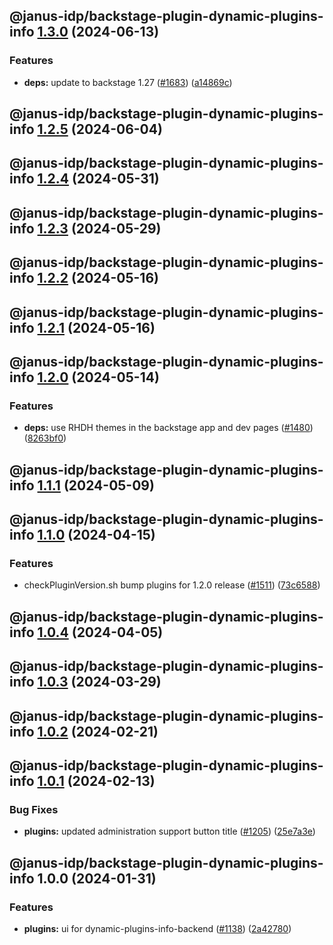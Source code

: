 ## @janus-idp/backstage-plugin-dynamic-plugins-info [1.3.0](https://github.com/janus-idp/backstage-plugins/compare/@janus-idp/backstage-plugin-dynamic-plugins-info@1.2.5...@janus-idp/backstage-plugin-dynamic-plugins-info@1.3.0) (2024-06-13)


### Features

* **deps:** update to backstage 1.27 ([#1683](https://github.com/janus-idp/backstage-plugins/issues/1683)) ([a14869c](https://github.com/janus-idp/backstage-plugins/commit/a14869c3f4177049cb8d6552b36c3ffd17e7997d))

## @janus-idp/backstage-plugin-dynamic-plugins-info [1.2.5](https://github.com/janus-idp/backstage-plugins/compare/@janus-idp/backstage-plugin-dynamic-plugins-info@1.2.4...@janus-idp/backstage-plugin-dynamic-plugins-info@1.2.5) (2024-06-04)

## @janus-idp/backstage-plugin-dynamic-plugins-info [1.2.4](https://github.com/janus-idp/backstage-plugins/compare/@janus-idp/backstage-plugin-dynamic-plugins-info@1.2.3...@janus-idp/backstage-plugin-dynamic-plugins-info@1.2.4) (2024-05-31)

## @janus-idp/backstage-plugin-dynamic-plugins-info [1.2.3](https://github.com/janus-idp/backstage-plugins/compare/@janus-idp/backstage-plugin-dynamic-plugins-info@1.2.2...@janus-idp/backstage-plugin-dynamic-plugins-info@1.2.3) (2024-05-29)

## @janus-idp/backstage-plugin-dynamic-plugins-info [1.2.2](https://github.com/janus-idp/backstage-plugins/compare/@janus-idp/backstage-plugin-dynamic-plugins-info@1.2.1...@janus-idp/backstage-plugin-dynamic-plugins-info@1.2.2) (2024-05-16)

## @janus-idp/backstage-plugin-dynamic-plugins-info [1.2.1](https://github.com/janus-idp/backstage-plugins/compare/@janus-idp/backstage-plugin-dynamic-plugins-info@1.2.0...@janus-idp/backstage-plugin-dynamic-plugins-info@1.2.1) (2024-05-16)

## @janus-idp/backstage-plugin-dynamic-plugins-info [1.2.0](https://github.com/janus-idp/backstage-plugins/compare/@janus-idp/backstage-plugin-dynamic-plugins-info@1.1.1...@janus-idp/backstage-plugin-dynamic-plugins-info@1.2.0) (2024-05-14)


### Features

* **deps:** use RHDH themes in the backstage app and dev pages ([#1480](https://github.com/janus-idp/backstage-plugins/issues/1480)) ([8263bf0](https://github.com/janus-idp/backstage-plugins/commit/8263bf099736cbb0d0f2316082d338ba81fa6927))

## @janus-idp/backstage-plugin-dynamic-plugins-info [1.1.1](https://github.com/janus-idp/backstage-plugins/compare/@janus-idp/backstage-plugin-dynamic-plugins-info@1.1.0...@janus-idp/backstage-plugin-dynamic-plugins-info@1.1.1) (2024-05-09)

## @janus-idp/backstage-plugin-dynamic-plugins-info [1.1.0](https://github.com/janus-idp/backstage-plugins/compare/@janus-idp/backstage-plugin-dynamic-plugins-info@1.0.4...@janus-idp/backstage-plugin-dynamic-plugins-info@1.1.0) (2024-04-15)


### Features

* checkPluginVersion.sh bump plugins for 1.2.0 release ([#1511](https://github.com/janus-idp/backstage-plugins/issues/1511)) ([73c6588](https://github.com/janus-idp/backstage-plugins/commit/73c6588adb7e8c20907b06f2a8ef248cfd4332e4))

## @janus-idp/backstage-plugin-dynamic-plugins-info [1.0.4](https://github.com/janus-idp/backstage-plugins/compare/@janus-idp/backstage-plugin-dynamic-plugins-info@1.0.3...@janus-idp/backstage-plugin-dynamic-plugins-info@1.0.4) (2024-04-05)

## @janus-idp/backstage-plugin-dynamic-plugins-info [1.0.3](https://github.com/janus-idp/backstage-plugins/compare/@janus-idp/backstage-plugin-dynamic-plugins-info@1.0.2...@janus-idp/backstage-plugin-dynamic-plugins-info@1.0.3) (2024-03-29)

## @janus-idp/backstage-plugin-dynamic-plugins-info [1.0.2](https://github.com/janus-idp/backstage-plugins/compare/@janus-idp/backstage-plugin-dynamic-plugins-info@1.0.1...@janus-idp/backstage-plugin-dynamic-plugins-info@1.0.2) (2024-02-21)

## @janus-idp/backstage-plugin-dynamic-plugins-info [1.0.1](https://github.com/janus-idp/backstage-plugins/compare/@janus-idp/backstage-plugin-dynamic-plugins-info@1.0.0...@janus-idp/backstage-plugin-dynamic-plugins-info@1.0.1) (2024-02-13)


### Bug Fixes

* **plugins:** updated administration support button title ([#1205](https://github.com/janus-idp/backstage-plugins/issues/1205)) ([25e7a3e](https://github.com/janus-idp/backstage-plugins/commit/25e7a3ec11ba7da0faf97de7f80e5eb764429fe6))

## @janus-idp/backstage-plugin-dynamic-plugins-info 1.0.0 (2024-01-31)


### Features

* **plugins:** ui for dynamic-plugins-info-backend ([#1138](https://github.com/janus-idp/backstage-plugins/issues/1138)) ([2a42780](https://github.com/janus-idp/backstage-plugins/commit/2a427809ff521051dd77c4700a898b37fb392a9d))
